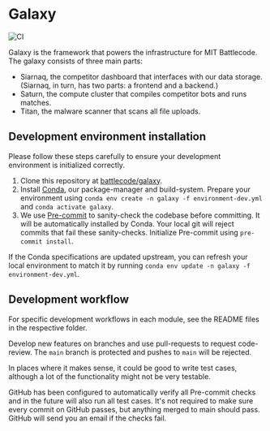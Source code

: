 # Galaxy

![CI](https://github.com/battlecode/galaxy/actions/workflows/ci.yml/badge.svg)

Galaxy is the framework that powers the infrastructure for MIT Battlecode.
The galaxy consists of three main parts:

- Siarnaq, the competitor dashboard that interfaces with our data storage. (Siarnaq, in turn, has two parts: a frontend and a backend.)
- Saturn, the compute cluster that compiles competitor bots and runs matches.
- Titan, the malware scanner that scans all file uploads.

## Development environment installation

Please follow these steps carefully to ensure your development environment is initialized correctly.

1. Clone this repository at [battlecode/galaxy](https://github.com/battlecode/galaxy).
1. Install [Conda](https://docs.conda.io/en/latest/miniconda.html), our package-manager and build-system.
   Prepare your environment using `conda env create -n galaxy -f environment-dev.yml` and `conda activate galaxy`.
1. We use [Pre-commit](https://pre-commit.com/) to sanity-check the codebase before committing.
   It will be automatically installed by Conda.
   Your local git will reject commits that fail these sanity-checks.
   Initialize Pre-commit using `pre-commit install`.

If the Conda specifications are updated upstream, you can refresh your local environment to match it by running `conda env update -n galaxy -f environment-dev.yml`.

## Development workflow

For specific development workflows in each module, see the README files in the respective folder.

Develop new features on branches and use pull-requests to request code-review.
The `main` branch is protected and pushes to `main` will be rejected.

<!-- Legacy writing; we don't use Projects anymore. If we ever resume so, uncomment this -->
<!-- We will be using the [Projects](https://github.com/battlecode/galaxy/projects?type=classic) feature to track our todo list.
Entries in the "To do" column are allowed to simply be items created in the project board, but once the entry moves to one of the other columns (e.g. "In progress"), please convert the entry into an issue for easier discussion and reference in PRs.

To start a feature, _claim_ it on the Projects page by moving it to the "In Progress" column and adding your name to it. Then you can work on it on a git branch. -->

In places where it makes sense, it could be good to write test cases, although a lot of the functionality might not be very testable.

GitHub has been configured to automatically verify all Pre-commit checks and in the future will also run all test cases.
It's not required to make sure every commit on GitHub passes, but anything merged to main should pass. GitHub will send you an email if the checks fail.
